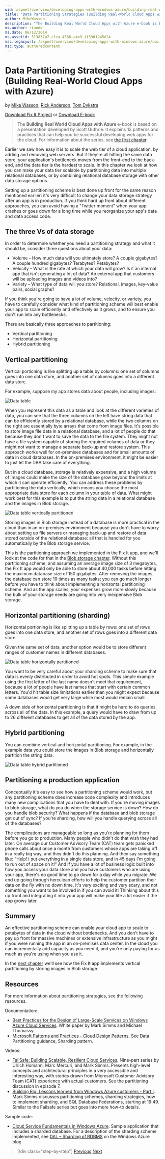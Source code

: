 ```yaml
---
uid: aspnet/overview/developing-apps-with-windows-azure/building-real-world-cloud-apps-with-windows-azure/data-partitioning-strategies
title: "Data Partitioning Strategies (Building Real-World Cloud Apps with Azure) | Microsoft Docs"
author: MikeWasson
description: "The Building Real World Cloud Apps with Azure e-book is based on a presentation developed by Scott Guthrie. It explains 13 patterns and practices that can he..."
ms.author: riande
ms.date: 06/12/2014
ms.assetid: 513837a7-cfea-4568-a4e9-1f5901245d24
msc.legacyurl: /aspnet/overview/developing-apps-with-windows-azure/building-real-world-cloud-apps-with-windows-azure/data-partitioning-strategies
msc.type: authoredcontent
---
```

# Data Partitioning Strategies (Building Real-World Cloud Apps with Azure)

by [Mike Wasson](https://github.com/MikeWasson), [Rick Anderson](https://twitter.com/RickAndMSFT), [Tom Dykstra](https://github.com/tdykstra)

[Download Fix It Project](https://code.msdn.microsoft.com/Fix-It-app-for-Building-cdd80df4) or [Download E-book](/archive/blogs/microsoft_press/free-ebook-building-cloud-apps-with-microsoft-azure)

> The **Building Real World Cloud Apps with Azure** e-book is based on a presentation developed by Scott Guthrie. It explains 13 patterns and practices that can help you be successful developing web apps for the cloud. For information about the series, see [the first chapter](introduction.md).

Earlier we saw how easy it is to scale the web tier of a cloud application, by adding and removing web servers. But if they're all hitting the same data store, your application's bottleneck moves from the front-end to the back-end, and the data tier is the hardest to scale. In this chapter we look at how you can make your data tier scalable by partitioning data into multiple relational databases, or by combining relational database storage with other data storage options.

Setting up a partitioning scheme is best done up front for the same reason mentioned earlier: it's very difficult to change your data storage strategy after an app is in production. If you think hard up front about different approaches, you can avoid having a "Twitter moment" when your app crashes or goes down for a long time while you reorganize your app's data and data access code.

## The three Vs of data storage

In order to determine whether you need a partitioning strategy and what it should be, consider three questions about your data:

- Volume – How much data will you ultimately store? A couple gigabytes? A couple hundred gigabytes? Terabytes? Petabytes?
- Velocity – What is the rate at which your data will grow? Is it an internal app that isn't generating a lot of data? An external app that customers will be uploading images and videos into?
- Variety – What type of data will you store? Relational, images, key-value pairs, social graphs?

If you think you're going to have a lot of volume, velocity, or variety, you have to carefully consider what kind of partitioning scheme will best enable your app to scale efficiently and effectively as it grows, and to ensure you don't run into any bottlenecks.

There are basically three approaches to partitioning:

- Vertical partitioning
- Horizontal partitioning
- Hybrid partitioning

## Vertical partitioning

Vertical portioning is like splitting up a table by columns: one set of columns goes into one data store, and another set of columns goes into a different data store.

For example, suppose my app stores data about people, including images:

![Data table](data-partitioning-strategies/_static/image1.png)

When you represent this data as a table and look at the different varieties of data, you can see that the three columns on the left have string data that can be efficiently stored by a relational database, while the two columns on the right are essentially byte arrays that come from image files. It's possible to store image file data in a relational database, and a lot of people do that because they don't want to save the data to the file system. They might not have a file system capable of storing the required volumes of data or they might not want to manage a separate back-up and restore system. This approach works well for on-premises databases and for small amounts of data in cloud databases. In the on-premises environment, it might be easier to just let the DBA take care of everything.

But in a cloud database, storage is relatively expensive, and a high volume of images could make the size of the database grow beyond the limits at which it can operate efficiently. You can address these problems by partitioning the data vertically, which means you choose the most appropriate data store for each column in your table of data. What might work best for this example is to put the string data in a relational database and the images in Blob storage.

![Data table vertically partitioned](data-partitioning-strategies/_static/image2.png)

Storing images in Blob storage instead of a database is more practical in the cloud than in an on-premises environment because you don't have to worry about setting up file servers or managing back-up and restore of data stored outside of the relational database: all that is handled for you automatically by the Blob storage service.

This is the partitioning approach we implemented in the Fix It app, and we'll look at the code for that in the [Blob storage chapter](unstructured-blob-storage.md). Without this partitioning scheme, and assuming an average image size of 3 megabytes, the Fix It app would only be able to store about 40,000 tasks before hitting the maximum database size of 150 gigabytes. After removing the images, the database can store 10 times as many tasks; you can go much longer before you have to think about implementing a horizontal partitioning scheme. And as the app scales, your expenses grow more slowly because the bulk of your storage needs are going into very inexpensive Blob storage.

## Horizontal partitioning (sharding)

Horizontal portioning is like splitting up a table by rows: one set of rows goes into one data store, and another set of rows goes into a different data store.

Given the same set of data, another option would be to store different ranges of customer names in different databases.

![Data table horizontally partitioned](data-partitioning-strategies/_static/image3.png)

You want to be very careful about your sharding scheme to make sure that data is evenly distributed in order to avoid hot spots. This simple example using the first letter of the last name doesn't meet that requirement, because a lot of people have last names that start with certain common letters. You'd hit table size limitations earlier than you might expect because some databases would get very large while most would remain small.

A down side of horizontal partitioning is that it might be hard to do queries across all of the data. In this example, a query would have to draw from up to 26 different databases to get all of the data stored by the app.

## Hybrid partitioning

You can combine vertical and horizontal partitioning. For example, in the example data you could store the images in Blob storage and horizontally partition the string data.

![Data table hybrid partitioned](data-partitioning-strategies/_static/image4.png)

## Partitioning a production application

Conceptually it's easy to see how a partitioning scheme would work, but any partitioning scheme does increase code complexity and introduces many new complications that you have to deal with. If you're moving images to blob storage, what do you do when the storage service is down? How do you handle blob security? What happens if the database and blob storage get out of sync? If you're sharding, how will you handle querying across all of the databases?

The complications are manageable so long as you're planning for them before you go to production. Many people who didn't do that wish they had later. On average our Customer Advisory Team (CAT) team gets panicked phone calls about once a month from customers whose apps are taking off in a really big way, and they didn't do this planning. And they say something like: "Help! I put everything in a single data store, and in 45 days I'm going to run out of space on it!" And if you have a lot of business logic built into how you access your data store and you have customers who are using your app, there's no good time to go down for a day while you migrate. We end up going through herculean efforts to help the customer partition their data on the fly with no down time. It's very exciting and very scary, and not something you want to be involved in if you can avoid it! Thinking about this up front and integrating it into your app will make your life a lot easier if the app grows later.

## Summary

An effective partitioning scheme can enable your cloud app to scale to petabytes of data in the cloud without bottlenecks. And you don't have to pay up front for massive machines or extensive infrastructure as you might if you were running the app in an on-premises data center. In the cloud you can incrementally add capacity as you need it, and you're only paying for as much as you're using when you use it.

In the [next chapter](unstructured-blob-storage.md) we'll see how the Fix It app implements vertical partitioning by storing images in Blob storage.

## Resources

For more information about partitioning strategies, see the following resources.

Documentation:

- [Best Practices for the Design of Large-Scale Services on Windows Azure Cloud Services](https://msdn.microsoft.com/library/windowsazure/jj717232.aspx). White paper by Mark Simms and Michael Thomassy.
- [Microsoft Patterns and Practices - Cloud Design Patterns](https://msdn.microsoft.com/library/dn568099.aspx). See Data Partitioning guidance, Sharding pattern.

Videos:

- [FailSafe: Building Scalable, Resilient Cloud Services](https://channel9.msdn.com/Series/FailSafe). Nine-part series by Ulrich Homann, Marc Mercuri, and Mark Simms. Presents high-level concepts and architectural principles in a very accessible and interesting way, with stories drawn from Microsoft Customer Advisory Team (CAT) experience with actual customers. See the partitioning discussion in episode 7.
- [Building Big: Lessons learned from Windows Azure customers - Part I](https://channel9.msdn.com/Events/Build/2012/3-029). Mark Simms discusses partitioning schemes, sharding strategies, how to implement sharding, and SQL Database Federations, starting at 19:49. Similar to the Failsafe series but goes into more how-to details.

Sample code:

- [Cloud Service Fundamentals in Windows Azure](https://code.msdn.microsoft.com/Cloud-Service-Fundamentals-4ca72649). Sample application that includes a sharded database. For a description of the sharding scheme implemented, see [DAL – Sharding of RDBMS](https://azure.microsoft.com/blog/dal-sharding-of-rdbms/) on the Windows Azure blog.

> [!div class="step-by-step"]
> [Previous](data-storage-options.md)
> [Next](unstructured-blob-storage.md)
